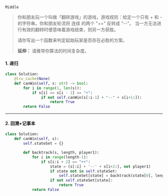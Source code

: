 `Middle`

> 你和朋友玩一个叫做「翻转游戏」的游戏，游戏规则：给定一个只有 + 和 - 的字符串。你和朋友轮流将 连续 的两个 "++" 反转成 "--"。 当一方无法进行有效的翻转时便意味着游戏结束，则另一方获胜。
>
> 请你写出一个函数来判定起始玩家是否存在必胜的方案。
>
> **延伸：**
> 请推导你算法的时间复杂度。

#### 1. 递归

```python
class Solution:
    @lru_cache(None)
    def canWin(self, s: str) -> bool:
        for i in range(1, len(s)):
            if s[i] == s[i - 1] == "+":
                if not self.canWin(s[:i-1] + "--" + s[i+1:]):
                    return True
        return False
```

---

#### 2. 回溯+记事本

```python
class Solution:
    def canWin(self, s):
        self.stateSet = {}

        def backtrack(s, length, player1):
            for i in range(length-1):
                if s[i:i + 2] == "++":
                    state = (s[:i] + '--' + s[i+2:], not player1)
                    if state not in self.stateSet:
                        self.stateSet[state] = backtrack(state[0], length, not player1)
                    if not self.stateSet[state]:
                        return True
            return False

        
```


